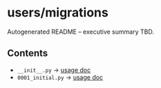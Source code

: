 # users/migrations

Autogenerated README – executive summary TBD.

## Contents

- `__init__.py` → [usage doc](../../usageDocumentation/users_migrations_init_py_usage.md)
- `0001_initial.py` → [usage doc](../../usageDocumentation/users_migrations_0001_initial_py_usage.md)